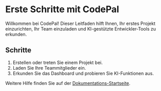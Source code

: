 # Erste Schritte mit CodePal

Willkommen bei CodePal! Dieser Leitfaden hilft Ihnen, Ihr erstes Projekt einzurichten, Ihr Team einzuladen und KI-gestützte Entwickler-Tools zu erkunden.

## Schritte
1. Erstellen oder treten Sie einem Projekt bei.
2. Laden Sie Ihre Teammitglieder ein.
3. Erkunden Sie das Dashboard und probieren Sie KI-Funktionen aus.

Weitere Hilfe finden Sie auf der [Dokumentations-Startseite](../README.md). 